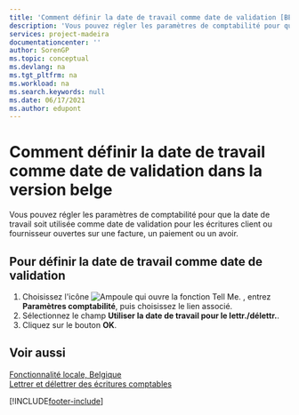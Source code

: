 ```yaml
---
title: 'Comment définir la date de travail comme date de validation [BE]'
description: 'Vous pouvez régler les paramètres de comptabilité pour que la date de travail soit utilisée comme date de validation pour les écritures client ou fournisseur ouvertes sur une facture, un paiement ou un avoir.'
services: project-madeira
documentationcenter: ''
author: SorenGP
ms.topic: conceptual
ms.devlang: na
ms.tgt_pltfrm: na
ms.workload: na
ms.search.keywords: null
ms.date: 06/17/2021
ms.author: edupont
---
```

# Comment définir la date de travail comme date de validation dans la version belge
Vous pouvez régler les paramètres de comptabilité pour que la date de travail soit utilisée comme date de validation pour les écritures client ou fournisseur ouvertes sur une facture, un paiement ou un avoir.  

## Pour définir la date de travail comme date de validation  

1.  Choisissez l'icône ![Ampoule qui ouvre la fonction Tell Me.](../../media/ui-search/search_small.png "Dites-moi ce que vous voulez faire") , entrez **Paramètres comptabilité**, puis choisissez le lien associé.  
2.  Sélectionnez le champ **Utiliser la date de travail pour le lettr./délettr.**.  
3.  Cliquez sur le bouton **OK**.  

## Voir aussi  
 [Fonctionnalité locale, Belgique](belgium-local-functionality.md)   
 [Lettrer et délettrer des écritures comptables](how-to-apply-and-unapply-general-ledger-entries.md)


[!INCLUDE[footer-include](../../includes/footer-banner.md)]